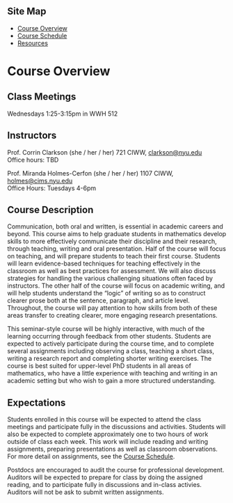 <!-- Header image contins course title "Communication in Mathematics: Teaching, Writing, and Oral Presentation" -->

## Site Map
* [Course Overview](https://modelingsimulation.github.io/TeachingWriting2020/)
* [Course Schedule](schedule.md)
* [Resources](resources.md) 

# Course Overview
## Class Meetings
Wednesdays 1:25-3:15pm in WWH 512

## Instructors
Prof. Corrin Clarkson 
(she / her / her)
721 CIWW,
clarkson@nyu.edu  
Office hours: TBD

Prof. Miranda Holmes-Cerfon 
(she / her / her)
1107 CIWW,
holmes@cims.nyu.edu  
Office Hours: Tuesdays 4-6pm


## Course Description
Communication, both oral and written, is essential in academic careers and beyond. This course aims to help graduate students in mathematics develop skills to more effectively communicate their discipline and their research, through teaching, writing and oral presentation. Half of the course will focus on teaching, and will prepare students to teach their first course. Students will learn evidence-based techniques for teaching effectively in the classroom as well as best practices for assessment. We will also discuss strategies for handling the various challenging situations often faced by instructors. The other half of the course will focus on academic writing, and will help students understand the “logic” of writing so as to construct clearer prose both at the sentence, paragraph, and article level. Throughout, the course will pay attention to how skills from both of these areas transfer to creating clearer, more engaging research presentations.

This seminar-style course will be highly interactive, with much of the learning occurring through feedback from other students. Students are expected to actively participate during the course time, and to complete several assignments including observing a class, teaching a short class, writing a research report and completing shorter writing exercises. The course is best suited for upper-level PhD students in all areas of mathematics, who have a little experience with teaching and writing in an academic setting but who wish to gain a more structured understanding.

## Expectations
Students enrolled in this course will be expected to attend the class meetings and participate fully in the discussions and activities. Students will also be expected to complete approximately one to two hours of work outside of class each week. This work will include reading and writing assignments, preparing presentations as well as classroom observations. For more detail on assignments, see the [Course Schedule](schedule.md).

Postdocs are encouraged to  audit the course for professional development. Auditors will be expected to prepare for class by doing the assigned reading, and to participate fully in discussions and in-class activies. Auditors will not be ask to submit written assignments.



